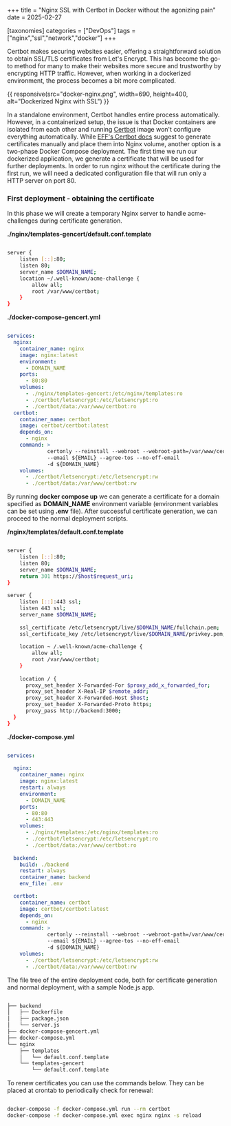+++
title = "Nginx SSL with Certbot in Docker without the agonizing pain" 
date = 2025-02-27

[taxonomies]
categories = ["DevOps"] 
tags = ["nginx","ssl","network","docker"]
+++

Certbot makes securing websites easier, offering a straightforward solution to obtain SSL/TLS certificates from Let's Encrypt. This has become the go-to method for many to make their websites more secure and trustworthy by encrypting HTTP traffic. However, when working in a dockerized environment, the process becomes a bit more complicated.
<!-- more -->
{{ responsive(src="docker-nginx.png", width=690, height=400, alt="Dockerized Nginx with SSL") }}

In a standalone environment, Certbot handles entire process automatically. However, in a containerized setup, the issue is that Docker containers are isolated from each other and running [Certbot](https://hub.docker.com/r/certbot/certbot) image won't configure everything automatically. While [EFF's Certbot docs](https://eff-certbot.readthedocs.io/en/latest/install.html) suggest to generate certificates manually and place them into Nginx volume, another option is a two-phase Docker Compose deployment. The first time we run our dockerized application, we generate a certificate that will be used for further deployments. In order to run nginx without the certificate during the first run, we will need a dedicated configuration file that will run only a HTTP server on port 80.


### First deployment - obtaining the certificate

In this phase we will create a temporary Nginx server to handle acme-challenges during certificate generation. 

**./nginx/templates-gencert/default.conf.template**
```bash

server {
    listen [::]:80;
    listen 80;
    server_name $DOMAIN_NAME;
    location ~/.well-known/acme-challenge {
        allow all;
        root /var/www/certbot;
    }
}
```

**./docker-compose-gencert.yml**
```yml

services:
  nginx:
    container_name: nginx
    image: nginx:latest
    environment:
      - DOMAIN_NAME
    ports:
      - 80:80
    volumes:
      - ./nginx/templates-gencert:/etc/nginx/templates:ro
      - ./certbot/letsencrypt:/etc/letsencrypt:ro
      - ./certbot/data:/var/www/certbot:ro
  certbot:
    container_name: certbot
    image: certbot/certbot:latest
    depends_on:
      - nginx
    command: > 
             certonly --reinstall --webroot --webroot-path=/var/www/certbot
             --email ${EMAIL} --agree-tos --no-eff-email
             -d ${DOMAIN_NAME}
    volumes:
      - ./certbot/letsencrypt:/etc/letsencrypt:rw
      - ./certbot/data:/var/www/certbot:rw
```

By running **docker compose up** we can generate a certificate for a domain specified as **DOMAIN_NAME** environment variable (environment variables can be set using **.env** file). After successful certificate generation, we can proceed to the normal deployment scripts.

**/nginx/templates/default.conf.template**
```bash

server {
    listen [::]:80;
    listen 80;
    server_name $DOMAIN_NAME;
    return 301 https://$host$request_uri;
}
 
server {
    listen [::]:443 ssl;
    listen 443 ssl;
    server_name $DOMAIN_NAME; 
 
    ssl_certificate /etc/letsencrypt/live/$DOMAIN_NAME/fullchain.pem;
    ssl_certificate_key /etc/letsencrypt/live/$DOMAIN_NAME/privkey.pem;
 
    location ~ /.well-known/acme-challenge {
        allow all;
        root /var/www/certbot;
    }
 
    location / {
      proxy_set_header X-Forwarded-For $proxy_add_x_forwarded_for;
      proxy_set_header X-Real-IP $remote_addr;
      proxy_set_header X-Forwarded-Host $host;
      proxy_set_header X-Forwarded-Proto https;
      proxy_pass http://backend:3000;
  }
}
```

**./docker-compose.yml**
```yml

services:
  
  nginx:
    container_name: nginx
    image: nginx:latest
    restart: always
    environment:
      - DOMAIN_NAME
    ports:
      - 80:80
      - 443:443
    volumes:
      - ./nginx/templates:/etc/nginx/templates:ro
      - ./certbot/letsencrypt:/etc/letsencrypt:ro
      - ./certbot/data:/var/www/certbot:ro
      
  backend:
    build: ./backend
    restart: always
    container_name: backend
    env_file: .env

  certbot:
    container_name: certbot
    image: certbot/certbot:latest
    depends_on:
      - nginx
    command: >
             certonly --reinstall --webroot --webroot-path=/var/www/certbot
             --email ${EMAIL} --agree-tos --no-eff-email
             -d ${DOMAIN_NAME}
    volumes:
      - ./certbot/letsencrypt:/etc/letsencrypt:rw
      - ./certbot/data:/var/www/certbot:rw
```


The file tree of the entire deployment code, both for certificate generation and normal deployment, with a sample Node.js app. 

```bash

├── backend
│   ├── Dockerfile
│   ├── package.json
│   └── server.js
├── docker-compose-gencert.yml
├── docker-compose.yml
└── nginx
    ├── templates
    │   └── default.conf.template
    └── templates-gencert
        └── default.conf.template
```

To renew certificates you can use the commands below. They can be placed at crontab to periodically check for renewal:
```bash

docker-compose -f docker-compose.yml run --rm certbot
docker-compose -f docker-compose.yml exec nginx nginx -s reload
```
